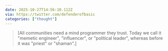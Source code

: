 ```yaml
---
date: 2025-10-27T14:56:10.112Z
via: https://twitter.com/defenderofbasic
categories: ["thought"]
---
```

> [All communities need a mind programmer they trust. Today we call it "memetic engineer", "influencer", or "political leader", whereas before it was "priest" or "shaman".]
